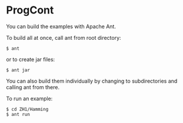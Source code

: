 # ProgCont
You can build the examples with Apache Ant.

To build all at once, call ant from root directory:

    $ ant

or to create jar files:

    $ ant jar

You can also build them individually by changing to subdirectories and calling ant from there.

To run an example:

    $ cd ZH1/Hamming
    $ ant run
